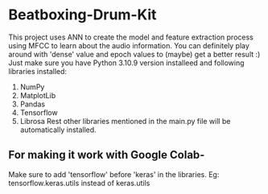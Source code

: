 # Beatboxing-Drum-Kit
This project uses ANN to create the model and feature extraction process using MFCC to learn about the audio information.
You can definitely play around with 'dense' value and epoch values to (maybe) get a better result :)
Just make sure you have Python 3.10.9 version installeed and following libraries installed:
1. NumPy
2. MatplotLib
3. Pandas
4. Tensorflow
5. Librosa
Rest other libraries mentioned in the main.py file will be automatically installed.

## For making it work with Google Colab-
Make sure to add 'tensorflow' before 'keras' in the libraries.
Eg: tensorflow.keras.utils instead of keras.utils
